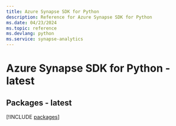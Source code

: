 ```yaml
---
title: Azure Synapse SDK for Python
description: Reference for Azure Synapse SDK for Python
ms.date: 04/23/2024
ms.topic: reference
ms.devlang: python
ms.service: synapse-analytics
---
```

# Azure Synapse SDK for Python - latest
## Packages - latest
[!INCLUDE [packages](synapse-index.md)]
